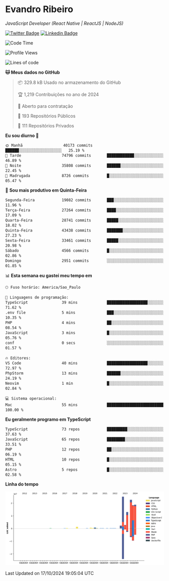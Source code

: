 # Evandro **Ribeiro**

*JavaScript Developer (React Native | ReactJS | NodeJS)*

[![Twitter Badge](https://img.shields.io/badge/-@ribeiroevandro-201B2D?style=flat-square&labelColor=201B2D&logo=twitter&logoColor=white&link=https://twitter.com/ribeiroevandro)](https://twitter.com/ribeiroevandro) 
[![Linkedin Badge](https://img.shields.io/badge/-Evandro%20Ribeiro-201B2D?style=flat-square&logo=Linkedin&logoColor=white&link=https://www.linkedin.com/in/ribeiroevandro)](https://www.linkedin.com/in/ribeiroevandro) 


<!--START_SECTION:waka-->
![Code Time](http://img.shields.io/badge/Code%20Time-4%2C118%20hrs%2018%20mins-blue)

![Profile Views](http://img.shields.io/badge/Visualizac%C3%B5es%20do%20perfil-0-blue)

![Lines of code](https://img.shields.io/badge/Desde%20o%20Hello%20World%20eu%20escrevi-105.6%20million%20linhas%20de%20c%C3%B3digo-blue)

**🐱 Meus dados no GitHub** 

> 📦 329.8 kB Usado no armazenamento do GitHub 
 > 
> 🏆 1,219 Contribuições no ano de 2024
 > 
> 💼 Aberto para contratação
 > 
> 📜 193 Repositórios Públicos 
 > 
> 🔑 111 Repositórios Privados 
 > 
**Eu sou diurno 🐤** 

```text
🌞 Manhã                  40173 commits       ██████░░░░░░░░░░░░░░░░░░░   25.19 % 
🌆 Tarde                  74796 commits       ████████████░░░░░░░░░░░░░   46.89 % 
🌃 Noite                  35808 commits       ██████░░░░░░░░░░░░░░░░░░░   22.45 % 
🌙 Madrugada              8726 commits        █░░░░░░░░░░░░░░░░░░░░░░░░   05.47 % 
```
📅 **Sou mais produtivo em Quinta-Feira** 

```text
Segunda-Feira            19082 commits       ███░░░░░░░░░░░░░░░░░░░░░░   11.96 % 
Terça-Feira              27264 commits       ████░░░░░░░░░░░░░░░░░░░░░   17.09 % 
Quarta-Feira             28741 commits       █████░░░░░░░░░░░░░░░░░░░░   18.02 % 
Quinta-Feira             43438 commits       ███████░░░░░░░░░░░░░░░░░░   27.23 % 
Sexta-Feira              33461 commits       █████░░░░░░░░░░░░░░░░░░░░   20.98 % 
Sábado                   4566 commits        █░░░░░░░░░░░░░░░░░░░░░░░░   02.86 % 
Domingo                  2951 commits        ░░░░░░░░░░░░░░░░░░░░░░░░░   01.85 % 
```


📊 **Esta semana eu gastei meu tempo em** 

```text
🕑︎ Fuso horário: America/Sao_Paulo

💬 Linguagens de programação: 
TypeScript               39 mins             ██████████████████░░░░░░░   71.62 % 
.env file                5 mins              ███░░░░░░░░░░░░░░░░░░░░░░   10.35 % 
PHP                      4 mins              ██░░░░░░░░░░░░░░░░░░░░░░░   08.54 % 
JavaScript               3 mins              █░░░░░░░░░░░░░░░░░░░░░░░░   05.76 % 
conf                     0 secs              ░░░░░░░░░░░░░░░░░░░░░░░░░   01.57 % 

🔥 Editores: 
VS Code                  40 mins             ██████████████████░░░░░░░   72.97 % 
PhpStorm                 13 mins             ██████░░░░░░░░░░░░░░░░░░░   24.19 % 
Neovim                   1 min               █░░░░░░░░░░░░░░░░░░░░░░░░   02.84 % 

💻 Sistema operacional: 
Mac                      55 mins             █████████████████████████   100.00 % 
```

**Eu geralmente programo em TypeScript** 

```text
TypeScript               73 repos            █████████░░░░░░░░░░░░░░░░   37.63 % 
JavaScript               65 repos            ████████░░░░░░░░░░░░░░░░░   33.51 % 
PHP                      12 repos            ██░░░░░░░░░░░░░░░░░░░░░░░   06.19 % 
HTML                     10 repos            █░░░░░░░░░░░░░░░░░░░░░░░░   05.15 % 
Astro                    5 repos             █░░░░░░░░░░░░░░░░░░░░░░░░   02.58 % 
```



**Linha do tempo**

![Lines of Code chart](https://raw.githubusercontent.com/ribeiroevandro/ribeiroevandro/main/assets/bar_graph.png)


 Last Updated on 17/10/2024 19:05:04 UTC
<!--END_SECTION:waka-->
